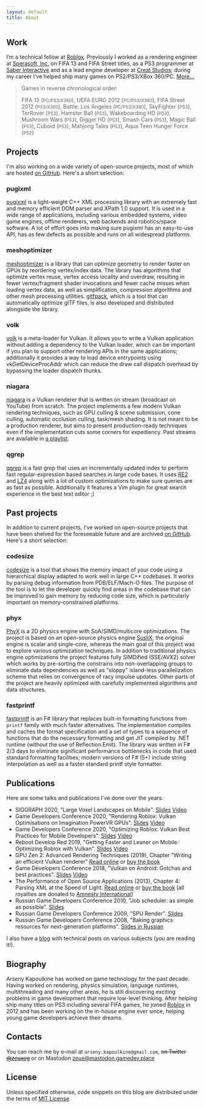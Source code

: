 ```yaml
---
layout: default
title: About
---
```

## Work

I’m a technical fellow at [Roblox](https://corp.roblox.com/). Previously I worked as a rendering engineer at [Sperasoft, Inc.](https://sperasoft.com/) on FIFA 13 and FIFA Street titles, as a PS3 programmer at [Saber Interactive](https://saber.games/) and as a lead engine developer at [Creat Studios](https://en.wikipedia.org/wiki/List_of_games_developed_by_Creat_Studios); during my career I’ve helped ship many games on PS2/PS3/XBox 360/PC. [More...](/resume/)

> Games in reverse chronological order:
>
> FIFA 13 (<small>PC/PS3/X360</small>),
> UEFA EURO 2012 (<small>PC/PS3/X360</small>),
> FIFA Street 2012 (<small>PS3/X360</small>),
> Battle: Los Angeles (<small>PC/PS3/X360</small>),
> SkyFighter (<small>PS3</small>),
> TerRover (<small>PS3</small>),
> Hamster Ball (<small>PS3</small>),
> Wakeboarding HD (<small>PS3</small>),
> Mushroom Wars (<small>PS3</small>),
> Digger HD (<small>PS3</small>),
> Smash Cars (<small>PS3</small>),
> Magic Ball (<small>PS3</small>),
> Cuboid (<small>PS3</small>),
> Mahjong Tales (<small>PS3</small>),
> Aqua Teen Hunger Force (<small>PS2</small>)

## Projects

I'm also working on a wide variety of open-source projects, most of which are hosted [on GitHub](https://github.com/zeux/). Here's a short selection:

### pugixml

[pugixml](https://pugixml.org/) is a light-weight C++ XML processing library with an extremely fast and memory efficient DOM parser and XPath 1.0 support. It is used in a wide range of applications, including various embedded systems, video game engines, offline renderers, web backends and robotics/space software. A lot of effort goes into making sure pugixml has an easy-to-use API, has as few defects as possible and runs on all widespread platforms.

### meshoptimizer

[meshoptimizer](https://github.com/zeux/meshoptimizer) is a library that can optimize geometry to render faster on GPUs by reordering vertex/index data. The library has algorithms that optimize vertex reuse, vertex access locality and overdraw, resulting in fewer vertex/fragment shader invocations and fewer cache misses when loading vertex data, as well as simplification, compression algorithms and other mesh processing utilities. [gltfpack](https://github.com/zeux/meshoptimizer/tree/master/gltf#readme), which is a tool that can automatically optimize glTF files, is also developed and distributed alongside the library.

### volk

[volk](https://github.com/zeux/volk) is a meta-loader for Vulkan. It allows you to write a Vulkan application without adding a dependency to the Vulkan loader, which can be important if you plan to support other rendering APIs in the same applications; additionally it provides a way to load device entrypoints using vkGetDeviceProcAddr which can reduce the draw call dispatch overhead by bypassing the loader dispatch thunks.

### niagara

[niagara](https://github.com/zeux/niagara) is a Vulkan renderer that is written on stream (broadcast on YouTube) from scratch. The project implements a few modern Vulkan rendering techniques, such as GPU culling & scene submission, cone culling, automatic occlusion culling, task/mesh shading. It is not meant to be a production renderer, but aims to present production-ready techniques even if the implementation cuts some corners for expediency. Past streams are available in [a playlist](https://www.youtube.com/playlist?list=PL0JVLUVCkk-l7CWCn3-cdftR0oajugYvd).

### qgrep

[qgrep](https://github.com/zeux/qgrep) is a fast grep that uses an incrementally updated index to perform fast regular-expression based searches in large code bases. It uses [RE2](https://github.com/google/re2) and [LZ4](https://github.com/lz4/lz4) along with a lot of custom optimizations to make sure queries are as fast as possible. Additionally it features a Vim plugin for great search experience in the best text editor ;)

## Past projects

In addition to current projects, I've worked on open-source projects that have been shelved for the foreseeable future and are archived [on GitHub](https://github.com/zeux?tab=repositories&type=archived). Here's a short selection:

### codesize

[codesize](https://github.com/zeux/codesize) is a tool that shows the memory impact of your code using a hierarchical display adapted to work well in large C++ codebases. It works by parsing debug information from PDB/ELF/Mach-O files. The purpose of the tool is to let the developer quickly find areas in the codebase that can be improved to gain memory by reducing code size, which is particularly important on memory-constrained platforms.

### phyx

[PhyX](https://github.com/zeux/phyx) is a 2D physics engine with SoA/SIMD/multicore optimizations. The project is based on an open-source physics engine [SusliX](https://github.com/MrSmile/SusliX-Lite); the original engine is scalar and single-core, whereas the main goal of this project was to explore various optimization techniques. In addition to traditional physics engine optimizations the project features fully SIMDified (SSE/AVX2) solver which works by pre-sorting the constrains into non-overlapping groups to eliminate data dependencies as well as "sloppy" island-less parallelization scheme that relies on convergence of racy impulse updates. Other parts of the project are heavily optimized with carefully implemented algorithms and data structures.

### fastprintf

[fastprintf](https://github.com/zeux/fastprintf) is an F# library that replaces built-in formatting functions from `printf` family with much faster alternatives. The implementation compiles and caches the format specification and a set of types to a sequence of
functions that do the necessary formatting and get JIT compiled by .NET runtime (without the use of Reflection.Emit). The library was written in F# 2/3 days to eliminate significant performance bottlenecks in code that used standard formatting facilities; modern versions of F# (5+) include string interpolation as well as a faster standard printf style formatter.

## Publications

Here are some talks and publications I've done over the years:

* SIGGRAPH 2020, "Large Voxel Landscapes on Mobile". [Slides](/data/siggraph2020.pdf) [Video](https://www.youtube.com/watch?v=LktNeVkofKU)
* Game Developers Conference 2020, "Rendering Roblox: Vulkan Optimisations on Imagination PowerVR GPUs". [Slides](/data/gdc2020_pvr.pdf) [Video](https://www.gdcvault.com/play/1026753/Rendering-Roblox-Vulkan-Optimisations-on)
* Game Developers Conference 2020, "Optimizing Roblox: Vulkan Best Practices for Mobile Developers". [Slides](/data/gdc2020_arm.pdf) [Video](https://www.youtube.com/watch?v=BXlo09Kbp2k)
* Reboot Develop Red 2019, "Getting Faster and Leaner on Mobile: Optimizing Roblox with Vulkan". [Slides](/data/reboot2019.pdf) [Video](https://www.youtube.com/watch?v=hPW5ckkqiqA)
* GPU Zen 2: Advanced Rendering Techniques (2019), Chapter "Writing an efficient Vulkan renderer" [Read online](/2020/02/27/writing-an-efficient-vulkan-renderer/) or [buy the book](https://www.amazon.com/GPU-Zen-Advanced-Rendering-Techniques/dp/179758314X)
* Game Developers Conference 2018, "Vulkan on Android: Gotchas and best practices". [Slides](/data/gdc2018.pdf) [Video](https://www.youtube.com/watch?v=Aeo62YzofGc)
* The Performance of Open Source Applications (2013), Chapter 4: Parsing XML at the Speed of Light. [Read online](https://aosabook.org/en/posa/parsing-xml-at-the-speed-of-light.html) or [buy the book](https://aosabook.org/en/buy.html#posa) (all royalties are donated to [Amnesty International](https://www.amnesty.org/))
* Russian Game Developers Conference 2010, "Job scheduler: as simple as possible". [Slides](/data/kri2010_en.pdf)
* Russian Game Developers Conference 2009, "SPU Render". [Slides](/data/kri2009_en.pdf)
* Russian Game Developers Conference 2008, "Baking graphics resources for next-generation platforms". [Slides in Russian](/data/kri2008.pdf)

I also have a [blog](https://zeux.io) with technical posts on various subjects (you are reading it!).

## Biography

Arseny Kapoulkine has worked on game technology for the past decade. Having worked on rendering, physics simulation, language runtimes, multithreading and many other areas, he is still discovering exciting problems in game development that require low-level thinking. After helping ship many titles on PS3 including several FIFA games, he joined [Roblox](https://corp.roblox.com/) in 2012 and has been working on the in-house engine ever since, helping young game developers achieve their dreams.

## Contacts

You can reach me by e-mail at `arseny.kapoulkine@gmail.com`, ~~on Twitter [@zeuxcg](https://twitter.com/zeuxcg)~~ or on Mastodon [zeux@mastodon.gamedev.place](https://mastodon.gamedev.place/@zeux)

## License

Unless specified otherwise, code snippets on this blog are distributed under the terms of [MIT License](https://opensource.org/licenses/MIT).
